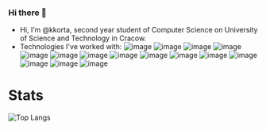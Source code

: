 ### Hi there 👋


- Hi, I’m @kkorta, second year student of Computer Science on University of Science and Technology in Cracow.
- Technologies I've worked with:
![image](https://img.shields.io/badge/HTML5-E34F26?style=for-the-badge&logo=html5&logoColor=white)
![image](https://img.shields.io/badge/CSS3-1572B6?style=for-the-badge&logo=css3&logoColor=white)
![image](https://img.shields.io/badge/JavaScript-323330?style=for-the-badge&logo=javascript&logoColor=F7DF1E)
![image](https://img.shields.io/badge/json-5E5C5C?style=for-the-badge&logo=json&logoColor=white)
![image](https://img.shields.io/badge/TypeScript-007ACC?style=for-the-badge&logo=typescript&logoColor=white)
![image](https://img.shields.io/badge/Angular-DD0031?style=for-the-badge&logo=angular&logoColor=white)
![image](https://img.shields.io/badge/Material%20UI-007FFF?style=for-the-badge&logo=mui&logoColor=white)
![image](https://img.shields.io/badge/MySQL-005C84?style=for-the-badge&logo=mysql&logoColor=white)
![image](https://img.shields.io/badge/MongoDB-4EA94B?style=for-the-badge&logo=mongodb&logoColor=white)
![image](https://img.shields.io/badge/Python-FFD43B?style=for-the-badge&logo=python&logoColor=blue)
![image](https://img.shields.io/badge/C-FFD43B?style=for-the-badge&logo=python&logoColor=blue)
![image](https://img.shields.io/badge/C-blue?style=for-the-badge&logo=C&logoColor=white)
![image](https://img.shields.io/badge/C++-blue?style=for-the-badge&logo=C++&logoColor=white)
![image](https://img.shields.io/badge/firebase-yellow?style=for-the-badge&logo=firebase&logoColor=white)
![image](https://img.shields.io/badge/Java-F5F5F5?style=for-the-badge&logo=Java&logoColor=red)

# Stats
![Top Langs](https://github-readme-stats.vercel.app/api/top-langs/?username=kkorta&layout=compact&theme=dark)
